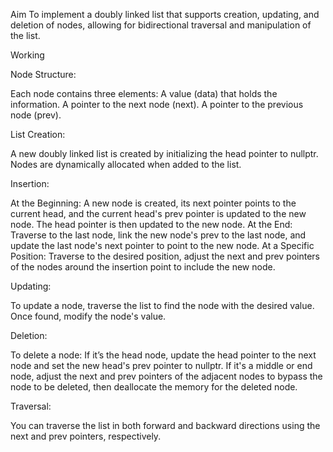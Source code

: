 Aim
To implement a doubly linked list that supports creation, updating, and deletion of nodes, allowing for bidirectional traversal and manipulation of the list.


Working

Node Structure:

Each node contains three elements:
A value (data) that holds the information.
A pointer to the next node (next).
A pointer to the previous node (prev).

List Creation:

A new doubly linked list is created by initializing the head pointer to nullptr.
Nodes are dynamically allocated when added to the list.


Insertion:

At the Beginning: A new node is created, its next pointer points to the current head, and the current head's prev pointer is updated to the new node. The head pointer is then updated to the new node.
At the End: Traverse to the last node, link the new node's prev to the last node, and update the last node's next pointer to point to the new node.
At a Specific Position: Traverse to the desired position, adjust the next and prev pointers of the nodes around the insertion point to include the new node.


Updating:

To update a node, traverse the list to find the node with the desired value. Once found, modify the node's value.


Deletion:

To delete a node:
If it’s the head node, update the head pointer to the next node and set the new head's prev pointer to nullptr.
If it's a middle or end node, adjust the next and prev pointers of the adjacent nodes to bypass the node to be deleted, then deallocate the memory for the deleted node.


Traversal:

You can traverse the list in both forward and backward directions using the next and prev pointers, respectively.